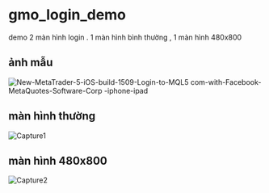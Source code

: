# gmo_login_demo

demo 2 màn hình login . 1 màn hình bình thường , 1 màn hình 480x800

## ảnh mẫu

![New-MetaTrader-5-iOS-build-1509-Login-to-MQL5 com-with-Facebook-MetaQuotes-Software-Corp -iphone-ipad](https://user-images.githubusercontent.com/52748746/108822678-fdc44a80-75f1-11eb-868d-f14f551f700f.png)



## màn hình thường

![Capture1](https://user-images.githubusercontent.com/52748746/108819936-12064880-75ee-11eb-98d0-f873d6a5afd1.PNG)

## màn hình 480x800

![Capture2](https://user-images.githubusercontent.com/52748746/108820051-34986180-75ee-11eb-86d5-f1912f50d022.PNG)



